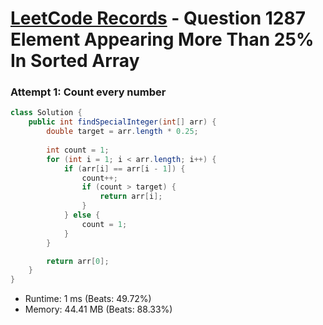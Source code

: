 # [LeetCode Records](../../README.md) - Question 1287 Element Appearing More Than 25% In Sorted Array

### Attempt 1: Count every number
```java
class Solution {
    public int findSpecialInteger(int[] arr) {
        double target = arr.length * 0.25;
        
        int count = 1;
        for (int i = 1; i < arr.length; i++) {
            if (arr[i] == arr[i - 1]) {
                count++;
                if (count > target) {
                    return arr[i];
                }
            } else {
                count = 1;
            }
        }

        return arr[0];
    }
}
```
- Runtime: 1 ms (Beats: 49.72%)
- Memory: 44.41 MB (Beats: 88.33%)

<br>
